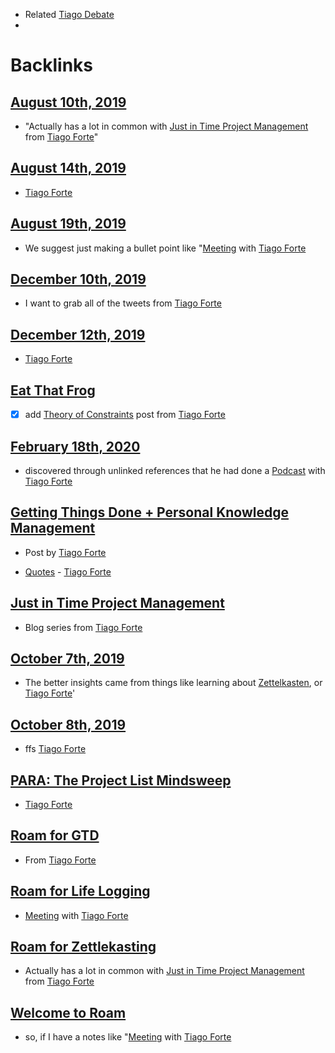 - Related [Tiago Debate](<Tiago Debate.md>)
- 

# Backlinks
## [August 10th, 2019](<August 10th, 2019.md>)
- "Actually has a lot in common with [Just in Time Project Management](<Just in Time Project Management.md>) from [Tiago Forte](<Tiago Forte.md>)"

## [August 14th, 2019](<August 14th, 2019.md>)
- [Tiago Forte](<Tiago Forte.md>)

## [August 19th, 2019](<August 19th, 2019.md>)
- We suggest just making a bullet point like "[Meeting](<Meeting.md>) with [Tiago Forte](<Tiago Forte.md>)

## [December 10th, 2019](<December 10th, 2019.md>)
- I want to grab all of the tweets from [Tiago Forte](<Tiago Forte.md>)

## [December 12th, 2019](<December 12th, 2019.md>)
- [Tiago Forte](<Tiago Forte.md>)

## [Eat That Frog](<Eat That Frog.md>)
- [x] add [Theory of Constraints](<Theory of Constraints.md>) post from [Tiago Forte](<Tiago Forte.md>)

## [February 18th, 2020](<February 18th, 2020.md>)
- discovered through unlinked references that he had done a [Podcast](<Podcast.md>) with [Tiago Forte](<Tiago Forte.md>)

## [Getting Things Done + Personal Knowledge Management](<Getting Things Done + Personal Knowledge Management.md>)
- Post by [Tiago Forte](<Tiago Forte.md>)

- [Quotes](<Quotes.md>) - [Tiago Forte](<Tiago Forte.md>)

## [Just in Time Project Management](<Just in Time Project Management.md>)
- Blog series from [Tiago Forte](<Tiago Forte.md>)

## [October 7th, 2019](<October 7th, 2019.md>)
- The better insights came from things like learning about [Zettelkasten](<Zettelkasten.md>), or [Tiago Forte](<Tiago Forte.md>)'

## [October 8th, 2019](<October 8th, 2019.md>)
- ffs [Tiago Forte](<Tiago Forte.md>)

## [PARA: The Project List Mindsweep](<PARA: The Project List Mindsweep.md>)
- [Tiago Forte](<Tiago Forte.md>)

## [Roam for GTD](<Roam for GTD.md>)
- From [Tiago Forte](<Tiago Forte.md>)

## [Roam for Life Logging](<Roam for Life Logging.md>)
- [Meeting](<Meeting.md>) with [Tiago Forte](<Tiago Forte.md>)

## [Roam for Zettlekasting](<Roam for Zettlekasting.md>)
- Actually has a lot in common with [Just in Time Project Management](<Just in Time Project Management.md>) from [Tiago Forte](<Tiago Forte.md>)

## [Welcome to Roam](<Welcome to Roam.md>)
- so, if I have a notes like "[Meeting](<Meeting.md>) with [Tiago Forte](<Tiago Forte.md>)

